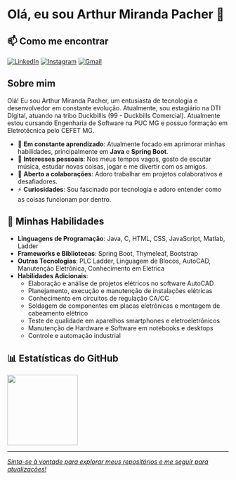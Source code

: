 # Olá, eu sou Arthur Miranda Pacher 👋

## 📫 Como me encontrar

[![LinkedIn](https://img.shields.io/badge/LinkedIn-0077B5?style=for-the-badge&logo=linkedin&logoColor=white)](https://www.linkedin.com/in/arthur-miranda-pacher-247b0725b/)
[![Instagram](https://img.shields.io/badge/-Instagram-%23E4405F?style=for-the-badge&logo=instagram&logoColor=white)](https://www.instagram.com/_mirandarthur/)
[![Gmail](https://img.shields.io/badge/-Gmail-%23333?style=for-the-badge&logo=gmail&logoColor=white)](mailto:arthurmirandapacher@gmail.com)

## Sobre mim

Olá! Eu sou Arthur Miranda Pacher, um entusiasta de tecnologia e desenvolvedor em constante evolução. Atualmente, sou estagiário na DTI Digital, atuando na tribo Duckbillis (99 - Duckbills Comercial). Atualmente estou cursando Engenharia de Software na PUC MG e possuo formação em Eletrotécnica pelo CEFET MG.

- 🌱 **Em constante aprendizado**: Atualmente focado em aprimorar minhas habilidades, principalmente em **Java** e **Spring Boot**.
- 🎵 **Interesses pessoais**: Nos meus tempos vagos, gosto de escutar música, estudar novas coisas, jogar e me divertir com os amigos.
- 👯 **Aberto a colaborações**: Adoro trabalhar em projetos colaborativos e desafiadores.
- ⚡ **Curiosidades**: Sou fascinado por tecnologia e adoro entender como as coisas funcionam por dentro.

## 🚀 Minhas Habilidades

- **Linguagens de Programação**: Java, C, HTML, CSS, JavaScript, Matlab, Ladder
- **Frameworks e Bibliotecas**: Spring Boot, Thymeleaf, Bootstrap
- **Outras Tecnologias**: PLC Ladder, Linguagem de Blocos, AutoCAD, Manutenção Eletrônica, Conhecimento em Elétrica
- **Habilidades Adicionais**: 
  - Elaboração e análise de projetos elétricos no software AutoCAD
  - Planejamento, execução e manutenção de instalações elétricas
  - Conhecimento em circuitos de regulação CA/CC
  - Soldagem de componentes em placas eletrônicas e montagem de cabeamento elétrico
  - Teste de qualidade em aparelhos smartphones e eletroeletrônicos
  - Manutenção de Hardware e Software em notebooks e desktops
  - Controle e automação industrial

## 📊 Estatísticas do GitHub

<div>
  <a href="https://github.com/art1544">
  <img height="160em" src="https://github-readme-stats.vercel.app/api?username=art1544&show_icons=true&theme=synthwave&include_all_commits=false&count_private=true&rank_icon=github"/>                                                                                         
</div>

---

_Sinta-se à vontade para explorar meus repositórios e me seguir para atualizações!_
